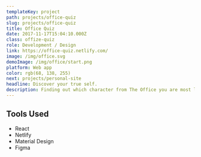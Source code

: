 ```yaml
---
templateKey: project
path: projects/office-quiz
slug: projects/office-quiz
title: Office Quiz
date: 2017-11-17T15:04:10.000Z
class: offize-quiz
role: Development / Design
link: https://office-quiz.netlify.com/
image: /img/office.svg
demoImage: /img/office/start.png
platform: Web app
color: rgb(68, 138, 255)
next: projects/personal-site
headline: Discover your true self.
description: Finding out which character from The Office you are most like is life changing. You'll obtain a new found passion for the best comedy series in existence as well as a character you can relate to on a new level.
---
```


## Tools Used

- React
- Netlify
- Material Design
- Figma
